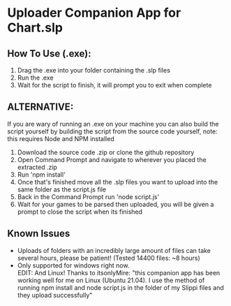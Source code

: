 # Uploader Companion App for Chart.slp

## How To Use (.exe):

1. Drag the .exe into your folder containing the .slp files
2. Run the .exe
3. Wait for the script to finish, it will prompt you to exit when complete

## ALTERNATIVE:
If you are wary of running an .exe on your machine you can also build the script yourself by building the script from the source code yourself, note: this requires Node and NPM installed
1. Download the source code .zip or clone the github repository
2. Open Command Prompt and navigate to wherever you placed the extracted .zip
3. Run 'npm install'
4. Once that's finished move all the .slp files you want to upload into the same folder as the script.js file
5. Back in the Command Prompt run 'node script.js'
6. Wait for your games to be parsed then uploaded, you will be given a prompt to close the script when its finished

## Known Issues
- Uploads of folders with an incredibly large amount of files can take several hours, please be patient! (Tested 14400 files: ~8 hours)
- Only supported for windows right now. <br>EDIT: And Linux! Thanks to itsonlyMire: "this companion app has been working well for me on Linux (Ubuntu 21.04). I use the method of running npm install and node script.js in the folder of my Slippi files and they upload successfully"


